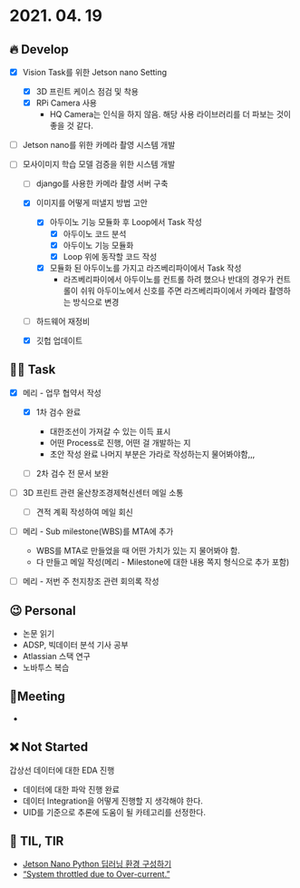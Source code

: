 # 2021. 04. 19

## 🔥 Develop

- [x] Vision Task를 위한 Jetson nano Setting
  - [x] 3D 프린트 케이스 점검 및 착용
  - [x] RPi Camera 사용
    * HQ Camera는 인식을 하지 않음. 해당 사용 라이브러리를 더 파보는 것이 좋을 것 같다.
- [ ] Jetson nano를 위한 카메라 촬영 시스템 개발
- [ ] 모사이미지 학습 모델 검증을 위한 시스템 개발

  - [ ] django를 사용한 카메라 촬영 서버 구축
  - [x] 이미지를 어떻게 떠낼지 방법 고안
    - [x] 아두이노 기능 모듈화 후 Loop에서 Task 작성
      - [x] 아두이노 코드 분석
      - [x] 아두이노 기능 모듈화
      - [x] Loop 위에 동작할 코드 작성
    - [x] 모듈화 된 아두이노를 가지고 라즈베리파이에서 Task 작성
      * 라즈베리파이에서 아두이노를 컨트롤 하려 했으나 반대의 경우가 컨트롤이 쉬워 아두이노에서 신호를 주면 라즈베리파이에서 카메라 촬영하는 방식으로 변경
  - [ ] 하드웨어 재정비
  - [x] 깃헙 업데이트



##  🏳‍🌈 Task

- [x] 메리 - 업무 협약서 작성
  - [x] 1차 검수 완료
    - 대한조선이 가져갈 수 있는 이득 표시
    - 어떤 Process로 진행, 어떤 걸 개발하는 지
    - 초안 작성 완료 나머지 부분은 가라로 작성하는지 물어봐야함,,,
  - [ ] 2차 검수 전 문서 보완


- [ ] 3D 프린트 관련 울산창조경제혁신센터 메일 소통
  - [ ] 견적 계획 작성하여 메일 회신
- [ ] 메리 - Sub milestone(WBS)를 MTA에 추가

  * WBS를 MTA로 만들었을 때 어떤 가치가 있는 지 물어봐야 함.
  * 다 만들고 메일 작성(메리 - Milestone에 대한 내용 쪽지 형식으로 추가 포함)


- [ ] 메리 - 저번 주 천지창조 관련 회의록 작성



## 😉 Personal

* 논문 읽기
* ADSP, 빅데이터 분석 기사 공부
* Atlassian 스택 연구
* 노바투스 복습




## :dizzy: ​Meeting

* 



## ❌ Not Started

갑상선 데이터에 대한 EDA 진행 

* 데이터에 대한 파악 진행 완료
* 데이터 Integration을 어떻게 진행할 지 생각해야 한다.
* UID를 기준으로 추론에 도움이 될 카테고리를 선정한다.



## 📸 TIL, TIR

* [Jetson Nano Python 딥러닝 환경 구성하기](https://kynk94.github.io/devlog/post/jetson-nano-conda)
* [“System throttled due to Over-current.”](https://forums.developer.nvidia.com/t/system-throttled-due-to-over-current/158055)
